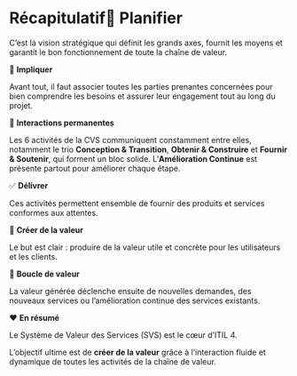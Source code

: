 # Récapitulatif🧠 **Planifier**

C’est la vision stratégique qui définit les grands axes, fournit les moyens et garantit le bon fonctionnement de toute la chaîne de valeur.



🤝 **Impliquer**

Avant tout, il faut associer toutes les parties prenantes concernées pour bien comprendre les besoins et assurer leur engagement tout au long du projet.



🔄 **Interactions permanentes**

Les 6 activités de la CVS communiquent constamment entre elles, notamment le trio **Conception & Transition**, **Obtenir & Construire** et **Fournir & Soutenir**, qui forment un bloc solide. L’**Amélioration Continue** est présente partout pour améliorer chaque étape.



✅ **Délivrer**

Ces activités permettent ensemble de fournir des produits et services conformes aux attentes.



🎯 **Créer de la valeur**

Le but est clair : produire de la valeur utile et concrète pour les utilisateurs et les clients.



🔄 **Boucle de valeur**

La valeur générée déclenche ensuite de nouvelles demandes, des nouveaux services ou l’amélioration continue des services existants.



❤️ **En résumé**

Le Système de Valeur des Services (SVS) est le cœur d’ITIL 4.

L’objectif ultime est de **créer de la valeur** grâce à l’interaction fluide et dynamique de toutes les activités de la chaîne de valeur.
